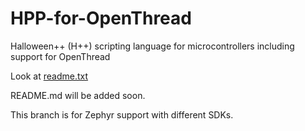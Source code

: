 # HPP-for-OpenThread
Halloween++ (H++) scripting language for microcontrollers including support for OpenThread 

Look at [readme.txt](https://github.com/arnulfrupp/HPP-for-OpenThread/blob/master/README.txt)

README.md will be added soon.

This branch is for Zephyr support with different SDKs.

